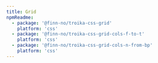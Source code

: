 ```yaml
---
title: Grid
npmReadme:
  - package: '@finn-no/troika-css-grid'
    platform: 'css'
  - package: '@finn-no/troika-css-grid-cols-f-to-t'
    platform: 'css'
  - package: '@finn-no/troika-css-grid-cols-n-from-bp'
    platform: 'css'
---
```

